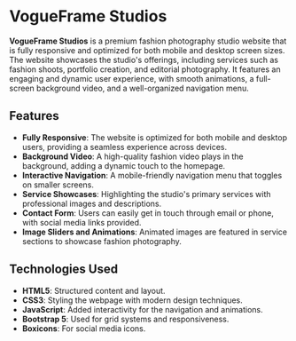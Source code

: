 # VogueFrame Studios

**VogueFrame Studios** is a premium fashion photography studio website that is fully responsive and optimized for both mobile and desktop screen sizes. The website showcases the studio's offerings, including services such as fashion shoots, portfolio creation, and editorial photography. It features an engaging and dynamic user experience, with smooth animations, a full-screen background video, and a well-organized navigation menu.

## Features

- **Fully Responsive**: The website is optimized for both mobile and desktop users, providing a seamless experience across devices.
- **Background Video**: A high-quality fashion video plays in the background, adding a dynamic touch to the homepage.
- **Interactive Navigation**: A mobile-friendly navigation menu that toggles on smaller screens.
- **Service Showcases**: Highlighting the studio's primary services with professional images and descriptions.
- **Contact Form**: Users can easily get in touch through email or phone, with social media links provided.
- **Image Sliders and Animations**: Animated images are featured in service sections to showcase fashion photography.

## Technologies Used

- **HTML5**: Structured content and layout.
- **CSS3**: Styling the webpage with modern design techniques.
- **JavaScript**: Added interactivity for the navigation and animations.
- **Bootstrap 5**: Used for grid systems and responsiveness.
- **Boxicons**: For social media icons.
